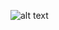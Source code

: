 ![alt text](https://camo.githubusercontent.com/b9fb1e099522fba215aab60b1a0b5fd591938ae9/687474703a2f2f706978656c70726f776573732e636f6d2f692f706f772d6c6170746f70677261622e6a7067)
